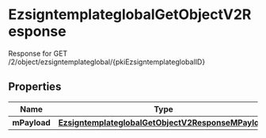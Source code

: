 

# EzsigntemplateglobalGetObjectV2Response

Response for GET /2/object/ezsigntemplateglobal/{pkiEzsigntemplateglobalID}

## Properties

| Name | Type | Description | Notes |
|------------ | ------------- | ------------- | -------------|
|**mPayload** | [**EzsigntemplateglobalGetObjectV2ResponseMPayload**](EzsigntemplateglobalGetObjectV2ResponseMPayload.md) |  |  |



